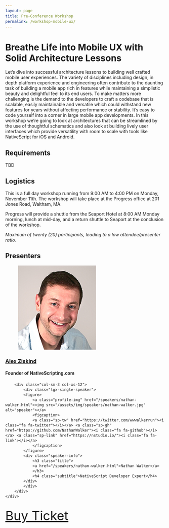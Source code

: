 ```yaml
---
layout: page
title: Pre-Conference Workshop
permalink: /workshop-mobile-ux/
---
```


# Breathe Life into Mobile UX with Solid Architecture Lessons

Let’s dive into successful architecture lessons to building well crafted mobile user experiences. The variety of disciplines including design, in depth platform experience and engineering often contribute to the daunting task of building a mobile app rich in features while maintaining a simplistic beauty and delightful feel to its end users. To make matters more challenging is the demand to the developers to craft a codebase that is scalable, easily maintainable and versatile which could withstand new features for years without affecting performance or stability. It’s easy to code yourself into a corner in large mobile app developments. In this workshop we’re going to look at architectures that can be streamlined by the use of thoughtful schematics and also look at building lively user interfaces which provide versatility with room to scale with tools like NativeScript for iOS and Android.

## Requirements

TBD

## Logistics

This is a full day workshop running from 9:00 AM to 4:00 PM on Monday, November 11th. The workshop will take place at the Progress office at 201 Jones Road, Waltham, MA.

Progress will provide a shuttle from the Seaport Hotel at 8:00 AM Monday morning, lunch at mid-day, and a return shuttle to Seaport at the conclusion of the workshop.

_Maximum of twenty (20) participants, leading to a low attendee/presenter ratio._

## Presenters

<div class="container">
	<div class="row">
		<div class="col-sm-3 col-xs-12" style="padding-left:0">
			<div class="lgx-single-speaker">
			<figure>
				<a class="profile-img" href="/speakers/alex-ziskind.html"><img src="/assets/img/speakers/alex-ziskind.jpg" alt="speaker"></a>
				<figcaption>
				<a class="sp-tw" href="https://twitter.com/digitalix"><i class="fa fa-twitter"></i></a> <a class="sp-gh" href="https://github.com/alexziskind1"><i class="fa fa-github"></i></a> <a class="sp-link" href="https://nativescripting.com/"><i class="fa fa-link"></i></a>
				</figcaption>
			</figure>
			<div class="speaker-info">
				<h3 class="title">
				<a href="/speakers/alex-ziskind.html">Alex Ziskind</a>
				</h3>
				<h4 class="subtitle">Founder of NativeScripting.com</h4>
			</div>
			</div>
		</div>

    	<div class="col-sm-3 col-xs-12">
    		<div class="lgx-single-speaker">
    		<figure>
    			<a class="profile-img" href="/speakers/nathan-walker.html"><img src="/assets/img/speakers/nathan-walker.jpg" alt="speaker"></a>
    			<figcaption>
    			<a class="sp-tw" href="https://twitter.com/wwwalkerrun"><i class="fa fa-twitter"></i></a> <a class="sp-gh" href="https://github.com/NathanWalker"><i class="fa fa-github"></i></a> <a class="sp-link" href="https://nstudio.io/"><i class="fa fa-link"></i></a>
    			</figcaption>
    		</figure>
    		<div class="speaker-info">
    			<h3 class="title">
    			<a href="/speakers/nathan-walker.html">Nathan Walker</a>
    			</h3>
    			<h4 class="subtitle">NativeScript Developer Expert</h4>
    		</div>
    		</div>
    	</div>
    </div>

</div>

<div class="container" style="padding-top:15px">
	<a class="lgx-btn" style="font-size:2.5rem" href="https://www.eventbrite.com/e/jsmobileconf-2019-tickets-59111096882#tickets"><span>Buy Ticket</span></a>
</div>

